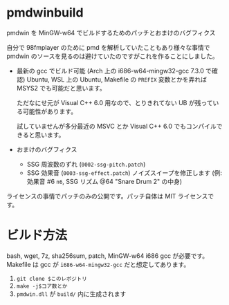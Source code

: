 # pmdwinbuild
pmdwin を MinGW-w64 でビルドするためのパッチとおまけのバグフィクス

自分で 98fmplayer のために pmd を解析していたこともあり様々な事情で pmdwin のソースを見るのは避けていたのですがこれを作ることにしました。

* 最新の gcc でビルド可能 (Arch 上の i686-w64-mingw32-gcc 7.3.0 で確認)
  Ubuntu, WSL 上の Ubuntu, Makefile の `PREFIX` 変数とかを弄れば MSYS2 でも可能だと思います。

  ただなにせ元が Visual C++ 6.0 用なので、とりきれてない UB が残っている可能性があります。

  試していませんが多分最近の MSVC とか Visual C++ 6.0 でもコンパイルできると思います。

* おまけのバグフィクス
  * SSG 周波数のずれ (`0002-ssg-pitch.patch`)
  * SSG 効果音 (`0003-ssg-effect.patch`)
    ノイズスイープを修正します (例: 効果音 #6 `n6`, SSG リズム @64 "Snare Drum 2" の中身)

ライセンスの事情でパッチのみの公開です。パッチ自体は MIT ライセンスです。

# ビルド方法
  bash, wget, 7z, sha256sum, patch, MinGW-w64 i686 gcc が必要です。
  Makefile は gcc が `i686-w64-mingw32-gcc` だと想定してあります。

  1. `git clone $このレポジトリ`
  2. `make -j$コア数とか`
  3. `pmdwin.dll` が `build/` 内に生成されます
